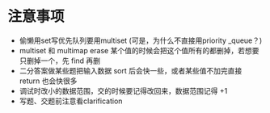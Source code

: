 # 注意事项

* 偷懒用set写优先队列要用multiset \(可是，为什么不直接用priority	\_queue？\)
* multiset 和 multimap erase 某个值的时候会把这个值所有的都删掉，若想要只删掉一个，先 find 再删
* 二分答案做某些题把输入数据 sort 后会快一些，或者某些值不加完直接 return 也会快很多
* 调试时改小的数据范围，交的时候要记得改回来，数据范围记得 +1 
* 写题、交题前注意看clarification



